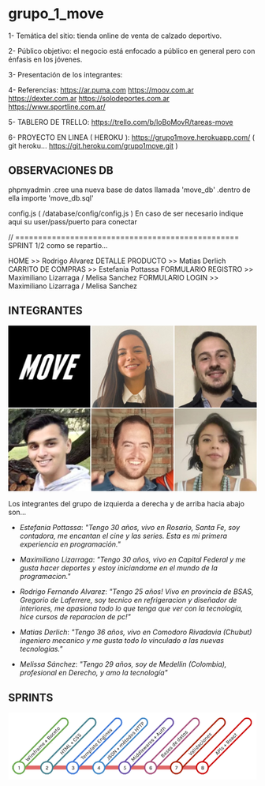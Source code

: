 # grupo_1_move

1- Temática del sitio: tienda online de venta de calzado deportivo.

2- Público objetivo: el negocio está enfocado a público en general pero con énfasis en los jóvenes.

3- Presentación de los integrantes: 

4- Referencias:
https://ar.puma.com
https://moov.com.ar
https://dexter.com.ar
https://solodeportes.com.ar
https://www.sportline.com.ar/


5- TABLERO DE TRELLO: https://trello.com/b/loBoMovR/tareas-move

6- PROYECTO EN LINEA ( HEROKU ): https://grupo1move.herokuapp.com/
( git heroku... https://git.heroku.com/grupo1move.git )

## OBSERVACIONES DB

phpmyadmin
.cree una nueva base de datos llamada 'move_db'
.dentro de ella importe 'move_db.sql'

config.js ( /database/config/config.js )
En caso de ser necesario indique aqui su user/pass/puerto para conectar

// =================================================
SPRINT 1/2 como se repartio...

HOME >> Rodrigo Alvarez
DETALLE PRODUCTO >> Matias Derlich
CARRITO DE COMPRAS >> Estefania Pottassa
FORMULARIO REGISTRO >> Maximiliano Lizarraga / Melisa Sanchez
FORMULARIO LOGIN >> Maximiliano Lizarraga / Melisa Sanchez


## INTEGRANTES

![This is a alt text.](/public/images/grupo_1_move.png "This is a sample image.")

Los integrantes del grupo de izquierda a derecha y de arriba hacia abajo son...

* *Estefania Pottassa*: _"Tengo 30 años, vivo en Rosario, Santa Fe, soy contadora, me encantan el cine y las series. Esta es mi primera experiencia en programación."_

* *Maximiliano Lizarraga*: _"Tengo 30 años, vivo en Capital Federal y me gusta hacer deportes y estoy iniciandome en el mundo de la programacion."_

* *Rodrigo Fernando Alvarez*: _"Tengo 25 años! Vivo en provincia de BSAS, Gregorio de Laferrere, soy tecnico en refrigeracion y diseñador de interiores, me apasiona todo lo que tenga que ver con la tecnología, hice cursos de reparacion de pc!"_

* *Matias Derlich*: _"Tengo 36 años, vivo en Comodoro Rivadavia (Chubut) ingeniero mecanico y me gusta todo lo vinculado a las nuevas tecnologias."_

* *Melissa Sánchez*: _"Tengo 29 años, soy de Medellin (Colombia), profesional en Derecho, y amo la tecnología"_


## SPRINTS

![This is a alt text.](/public/images/sprints.png "This is a sample image.")